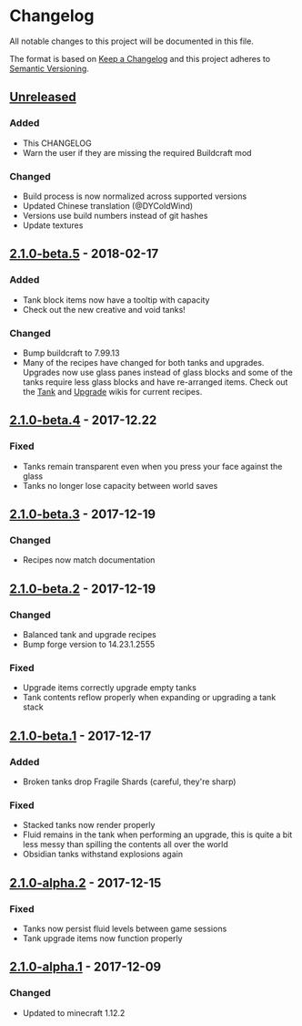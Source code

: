 # Changelog
All notable changes to this project will be documented in this file.

The format is based on [Keep a Changelog](http://keepachangelog.com/en/1.0.0/)
and this project adheres to [Semantic Versioning](http://semver.org/spec/v2.0.0.html).

## [Unreleased]
### Added
 - This CHANGELOG
 - Warn the user if they are missing the required Buildcraft mod

### Changed
 - Build process is now normalized across supported versions
 - Updated Chinese translation (@DYColdWind)
 - Versions use build numbers instead of git hashes
 - Update textures

## [2.1.0-beta.5] - 2018-02-17
### Added
 - Tank block items now have a tooltip with capacity
 - Check out the new creative and void tanks!

### Changed
 - Bump buildcraft to 7.99.13
 - Many of the recipes have changed for both tanks and upgrades. Upgrades now use glass panes instead of glass blocks and some of the tanks require less glass blocks and have re-arranged items. Check out the [Tank](https://github.com/Indemnity83/irontanks/wiki/Tanks) and [Upgrade](https://github.com/Indemnity83/irontanks/wiki/Upgrades) wikis for current recipes.

## [2.1.0-beta.4] - 2017-12.22
### Fixed
 -  Tanks remain transparent even when you press your face against the glass
 -  Tanks no longer lose capacity between world saves

## [2.1.0-beta.3] - 2017-12-19
### Changed
 - Recipes now match documentation

## [2.1.0-beta.2] - 2017-12-19
### Changed
 - Balanced tank and upgrade recipes
 - Bump forge version to 14.23.1.2555

### Fixed
 - Upgrade items correctly upgrade empty tanks
 - Tank contents reflow properly when expanding or upgrading a tank stack

## [2.1.0-beta.1] - 2017-12-17
### Added
 - Broken tanks drop Fragile Shards (careful, they're sharp)

### Fixed
 -  Stacked tanks now render properly
 -  Fluid remains in the tank when performing an upgrade, this is quite a bit less messy than spilling the contents all over the world
 - Obsidian tanks withstand explosions again

## [2.1.0-alpha.2] - 2017-12-15
### Fixed
- Tanks now persist fluid levels between game sessions
- Tank upgrade items now function properly

## [2.1.0-alpha.1] - 2017-12-09
### Changed
 - Updated to minecraft 1.12.2


[Unreleased]: https://github.com/indemnity83/irontanks/compare/v2.1.0-beta.5...develop
[2.1.0-beta.5]: https://github.com/indemnity83/irontanks/compare/v2.1.0-beta.4...v2.1.0-beta.5
[2.1.0-beta.4]: https://github.com/indemnity83/irontanks/compare/v2.1.0-beta.3...v2.1.0-beta.4
[2.1.0-beta.3]: https://github.com/indemnity83/irontanks/compare/v2.1.0-beta.2...v2.1.0-beta.3
[2.1.0-beta.2]: https://github.com/indemnity83/irontanks/compare/v2.1.0-beta.1...v2.1.0-beta.2
[2.1.0-beta.1]: https://github.com/indemnity83/irontanks/compare/v2.1.0-alpha.2...v2.1.0-beta.1
[2.1.0-alpha.2]: https://github.com/indemnity83/irontanks/compare/v2.1.0-alpha.1...v2.1.0-alpha.2
[2.1.0-alpha.1]: https://github.com/indemnity83/irontanks/compare/v2.0.0-beta.2...v2.1.0-alpha.1
